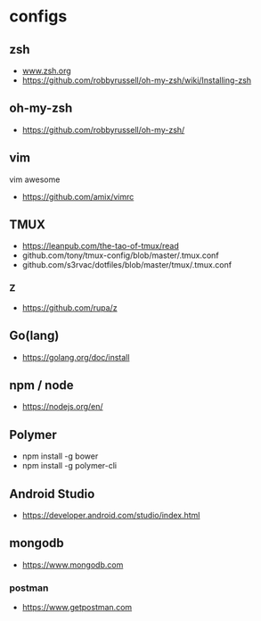 # configs #

## zsh ##
* www.zsh.org
* https://github.com/robbyrussell/oh-my-zsh/wiki/Installing-zsh

## oh-my-zsh ##
* https://github.com/robbyrussell/oh-my-zsh/

## vim ##
vim awesome
* https://github.com/amix/vimrc

## TMUX ##
* https://leanpub.com/the-tao-of-tmux/read
* github.com/tony/tmux-config/blob/master/.tmux.conf
* github.com/s3rvac/dotfiles/blob/master/tmux/.tmux.conf

### Z ###
* https://github.com/rupa/z

## Go(lang) ##
* https://golang.org/doc/install

## npm / node ##
* https://nodejs.org/en/

## Polymer ##
* npm install -g bower
* npm install -g polymer-cli

## Android Studio ##
* https://developer.android.com/studio/index.html

## mongodb ##
* https://www.mongodb.com

### postman ###
* https://www.getpostman.com
